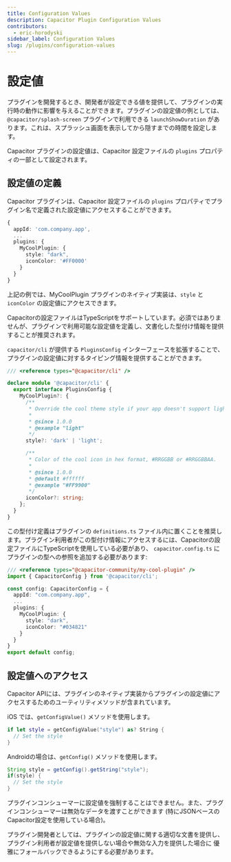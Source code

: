 ```yaml
---
title: Configuration Values
description: Capacitor Plugin Configuration Values
contributors:
  - eric-horodyski
sidebar_label: Configuration Values
slug: /plugins/configuration-values
---
```


# 設定値

プラグインを開発するとき、開発者が設定できる値を提供して、プラグインの実行時の動作に影響を与えることができます。プラグインの設定値の例としては、 `@capacitor/splash-screen` プラグインで利用できる `launchShowDuration` があります。これは、スプラッシュ画面を表示してから隠すまでの時間を設定します。

Capacitor プラグインの設定値は、Capacitor 設定ファイルの `plugins` プロパティの一部として設定されます。

## 設定値の定義

Capacitor プラグインは、Capacitor 設定ファイルの `plugins` プロパティでプラグイン名で定義された設定値にアクセスすることができます。

```typescript
{
  appId: 'com.company.app',
  ...
  plugins: {
    MyCoolPlugin: {
      style: "dark",
      iconColor: '#FF0000'
    }
  }
}
```

上記の例では、MyCoolPlugin プラグインのネイティブ実装は、`style` と `iconColor` の設定値にアクセスできます。

Capacitorの設定ファイルはTypeScriptをサポートしています。必須ではありませんが、プラグインで利用可能な設定値を定義し、文書化した型付け情報を提供することが推奨されます。

`capacitor/cli` が提供する `PluginsConfig` インターフェースを拡張することで、プラグインの設定値に対するタイピング情報を提供することができます。

```typescript
/// <reference types="@capacitor/cli" />

declare module '@capacitor/cli' {
  export interface PluginsConfig {
    MyCoolPlugin?: {
      /**
       * Override the cool theme style if your app doesn't support light/dark theme changes.
       *
       * @since 1.0.0
       * @example "light"
       */
      style?: 'dark' | 'light';

      /**
       * Color of the cool icon in hex format, #RRGGBB or #RRGGBBAA.
       *
       * @since 1.0.0
       * @default #ffffff
       * @example "#FF9900"
       */
      iconColor?: string;
    };
  }
}
```

この型付け定義はプラグインの `definitions.ts` ファイル内に置くことを推奨します。プラグイン利用者がこの型付け情報にアクセスするには、Capacitorの設定ファイルにTypeScriptを使用している必要があり、 `capacitor.config.ts` にプラグインの型への参照を追加する必要があります:

```typescript
/// <reference types="@capacitor-community/my-cool-plugin" />
import { CapacitorConfig } from '@capacitor/cli';

const config: CapacitorConfig = {
  appId: "com.company.app",
  ...
  plugins: {
    MyCoolPlugin: {
      style: "dark",
      iconColor: "#034821"
    }
  }
}
export default config;
```

## 設定値へのアクセス

Capacitor APIには、プラグインのネイティブ実装からプラグインの設定値にアクセスするためのユーティリティメソッドが含まれています。

iOS では、`getConfigValue()` メソッドを使用します。

```swift
if let style = getConfigValue("style") as? String {
  // Set the style
}
```

Androidの場合は、`getConfig()` メソッドを使用します。

```Java
String style = getConfig().getString("style");
if(style) {
  // Set the style
}
```

プラグインコンシューマーに設定値を強制することはできません。また、プラグインコンシューマーは無効なデータを渡すことができます (特にJSONベースのCapacitor設定を使用している場合)。

プラグイン開発者としては、プラグインの設定値に関する適切な文書を提供し、 プラグイン利用者が設定値を提供しない場合や無効な入力を提供した場合に 優雅にフォールバックできるようにする必要があります。

